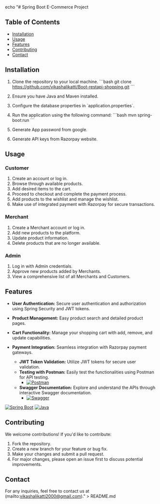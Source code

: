 echo "# Spring Boot E-Commerce Project

## Table of Contents
- [Installation](#installation)
- [Usage](#usage)
- [Features](#features)
- [Contributing](#contributing)
- [Contact](#contact)

## Installation

1. Clone the repository to your local machine.
   \```bash
   git clone https://github.com/vikashalikatti/Boot-restapi-shopping.git
   \```

2. Ensure you have Java and Maven installed.

3. Configure the database properties in \`application.properties\`.

4. Run the application using the following command:
   \```bash
   mvn spring-boot:run
   \```
5. Generate App password from google.
6. Generate API keys from Razorpay website.
## Usage

### Customer

1. Create an account or log in.
2. Browse through available products.
3. Add desired items to the cart.
4. Proceed to checkout and complete the payment process.
5. Add products to the wishlist and manage the wishlist.
6. Make use of integrated payment with Razorpay for secure transactions.

### Merchant

1. Create a Merchant account or log in.
2. Add new products to the platform.
3. Update product information.
4. Delete products that are no longer available.

### Admin

1. Log in with Admin credentials.
2. Approve new products added by Merchants.
3. View a comprehensive list of all Merchants and Customers.


## Features

- **User Authentication:** Secure user authentication and authorization using Spring Security and JWT tokens.
- **Product Management:** Easy product search and detailed product pages.
- **Cart Functionality:** Manage your shopping cart with add, remove, and update capabilities.
- **Payment Integration:** Seamless integration with Razorpay payment gateways.

  - **JWT Token Validation:** Utilize JWT tokens for secure user validation.
  - **Testing with Postman:** Easily test the functionalities using Postman for API testing.
     - [![Postman](https://www.getpostman.com/img/v2/logo-glyph.png)](https://www.getpostman.com/)
  - **Swagger Documentation:** Explore and understand the APIs through interactive Swagger documentation.
     - [![Swagger](https://swagger.io/wp-content/uploads/2020/04/logo.png)](http://localhost:8080/swagger-ui/index.html#/)

[![Spring Boot](https://spring.io/images/spring-logo.svg)](https://spring.io/projects/spring-boot)
[![Java](https://www.oracle.com/a/ocom/img/cb71-java-logo.png)](https://www.java.com/)

## Contributing

We welcome contributions! If you'd like to contribute:

1. Fork the repository.
2. Create a new branch for your feature or bug fix.
3. Make your changes and submit a pull request.
4. For major changes, please open an issue first to discuss potential improvements.

## Contact

For any inquiries, feel free to contact us at (mailto:vikashalikatti2000@gmail.com)." > README.md
